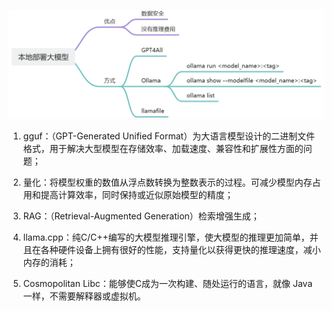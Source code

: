 ![本地部署大模型总结思维导图](../pics/本地部署大模型总结思维导图.png)

1. gguf：（GPT-Generated Unified Format）为大语言模型设计的二进制文件格式，用于解决大型模型在存储效率、加载速度、兼容性和扩展性方面的问题；

2. 量化：将模型权重的数值从浮点数转换为整数表示的过程。可减少模型内存占用和提高计算效率，同时保持或近似原始模型的精度；

3. RAG：（Retrieval-Augmented Generation）检索增强生成；
4. llama.cpp：纯C/C++编写的大模型推理引擎，使大模型的推理更加简单，并且在各种硬件设备上拥有很好的性能，支持量化以获得更快的推理速度，减小内存的消耗；
5. Cosmopolitan Libc：能够使C成为一次构建、随处运行的语言，就像 Java 一样，不需要解释器或虚拟机。